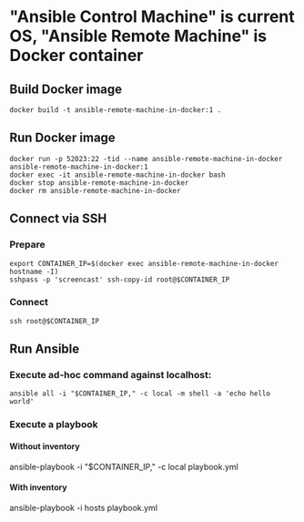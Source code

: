 # "Ansible Control Machine" is current OS, "Ansible Remote Machine" is Docker container

## Build Docker image
`docker build -t ansible-remote-machine-in-docker:1 .`

## Run Docker image
```
docker run -p 52023:22 -tid --name ansible-remote-machine-in-docker ansible-remote-machine-in-docker:1
docker exec -it ansible-remote-machine-in-docker bash
docker stop ansible-remote-machine-in-docker
docker rm ansible-remote-machine-in-docker
```

## Connect via SSH
### Prepare
```
export CONTAINER_IP=$(docker exec ansible-remote-machine-in-docker hostname -I)
sshpass -p 'screencast' ssh-copy-id root@$CONTAINER_IP
```
### Connect
```
ssh root@$CONTAINER_IP
```

## Run Ansible

### Execute ad-hoc command against localhost:
`ansible all -i "$CONTAINER_IP," -c local -m shell -a 'echo hello world'`

### Execute a playbook

#### Without inventory
ansible-playbook -i "$CONTAINER_IP," -c local playbook.yml

#### With inventory
ansible-playbook -i hosts playbook.yml
